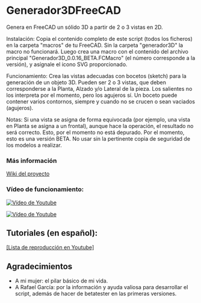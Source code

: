 # Generador3DFreeCAD
Genera en FreeCAD un sólido 3D a partir de 2 o 3 vistas en 2D.



Instalación:
Copia el contenido completo de este script (todos los ficheros) en la carpeta "macros" de tu FreeCAD. Sin la carpeta "generador3D" la macro no funcionará.
Luego crea una macro con el contenido del archivo principal "Generador3D_0.0.16_BETA.FCMacro" (el número corresponde a la versión), y asígnale el icono SVG proporcionado.

Funcionamiento:
Crea las vistas adecuadas con bocetos (sketch) para la generación de un objeto 3D. Pueden ser 2 o 3 vistas, que deben corresponderse a la Planta, Alzado y/o Lateral de la pieza. Los salientes no los interpreta por el momento, pero los agujeros sí. Un boceto puede contener varios contornos, siempre y cuando no se crucen o sean vaciados (agujeros).

Notas:
Si una vista se asigna de forma equivocada (por ejemplo, una vista en Planta se asigna a un frontal), aunque hace la operación, el resultado no será correcto. Esto, por el momento no está depurado.
Por el momento, esto es una versión BETA. No usar sin la pertinente copia de seguridad de los modelos a realizar.

### Más información

[Wiki del proyecto](https://github.com/18turbo/Generador3DFreeCAD/wiki)

### Vídeo de funcionamiento:


[![Vídeo de Youtube](https://i9.ytimg.com/vi/wODulASYc_s/maxresdefault.jpg?time=1659626400000&sqp=CKDHr5cG&rs=AOn4CLB4iP9ExX4EKld1cP8v3efhnbHfhg)](https://www.youtube.com/watch?v=wODulASYc_s )

[![Vídeo de Youtube](https://i9.ytimg.com/vi/wODulASYc_s/maxresdefault.jpg?time=1659626400000&sqp=CKDHr5cG&rs=AOn4CLB4iP9ExX4EKld1cP8v3efhnbHfhg)](https://youtu.be/-Xknx1jLCm8 )

## Tutoriales (en español):

[[Lista de reproducción en Youtube]](https://www.youtube.com/watch?v=BJaT2DC7gPE&list=PL1EMxydRwgw9b-WHB-rLqvz3fTtA4LQt9 )

## Agradecimientos

* A mi mujer: el pilar básico de mi vida.
* A Rafael García: por la información y ayuda valiosa para desarrollar el script, además de hacer de betatester en las primeras versiones.


